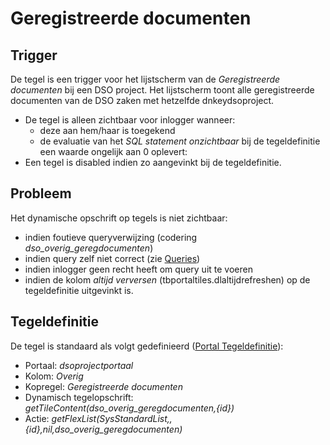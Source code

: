 # Geregistreerde  documenten

## Trigger

De tegel is een trigger voor het lijstscherm van de *Geregistreerde documenten* bij een DSO project. Het lijstscherm toont alle geregistreerde documenten van de DSO zaken met hetzelfde dnkeydsoproject.

  - De tegel is alleen zichtbaar voor inlogger wanneer:
    - deze aan hem/haar is toegekend
    - de evaluatie van het *SQL statement onzichtbaar* bij de tegeldefinitie een waarde ongelijk aan 0 oplevert:
  - Een tegel is disabled indien zo aangevinkt bij de tegeldefinitie.

## Probleem

Het dynamische opschrift op tegels is niet zichtbaar:

  - indien foutieve queryverwijzing (codering *dso_overig_geregdocumenten*)
  - indien query zelf niet correct (zie [Queries](../../../../instellen_inrichten/queries.md))
  - indien inlogger geen recht heeft om query uit te voeren
  - indien de kolom *altijd verversen* (tbportaltiles.dlaltijdrefreshen) op de tegeldefinitie uitgevinkt is.

## Tegeldefinitie

De tegel is standaard als volgt gedefinieerd ([Portal Tegeldefinitie](../../../../instellen_inrichten/portaldefinitie/portal_tegel.md)):

  -  Portaal: *dsoprojectportaal*
  -  Kolom: *Overig*
  -  Kopregel: *Geregistreerde documenten*
  -  Dynamisch tegelopschrift: *getTileContent(dso_overig_geregdocumenten,{id})*
  -  Actie: *getFlexList(SysStandardList,,{id},nil,dso_overig_geregdocumenten)*

